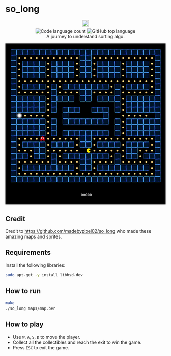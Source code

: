# so_long

<p align="center" style="margin-bottom: 2px;">
	<img align="center" src="https://github.com/LeeSinLiang/Push-Swap/assets/38833175/1461c864-4565-4f04-a8ff-5dd7be8e444b" width=20% height=20% />
</p>
<p align="center" style="margin-top:0px;">
	<img alt="Code language count" src="https://img.shields.io/github/languages/count/gabref/push_swap?color=blue&style=flat-square" />
	<img alt="GitHub top language" src="https://img.shields.io/github/languages/top/gabref/push_swap?color=green&style=flat-square" />
	<br/>
  	A journey to understand sorting algo.
</p>

![image](./assets/solong.png)

## Credit
Credit to https://github.com/madebypixel02/so_long who made these amazing maps and sprites.

## Requirements

Install the following libraries:

```bash
sudo apt-get -y install libbsd-dev
```

## How to run

```bash
make
./so_long maps/map.ber
```

## How to play

- Use `W`, `A`, `S`, `D` to move the player.
- Collect all the collectibles and reach the exit to win the game.
- Press `ESC` to exit the game.
